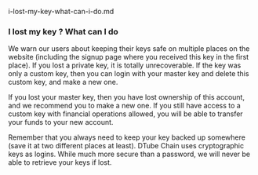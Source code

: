 i-lost-my-key-what-can-i-do.md
### I lost my key ? What can I do
We warn our users about keeping their keys safe on multiple places on the website (including the signup page where you received this key in the first place). If you lost a private key, it is totally unrecoverable. If the key was only a custom key, then you can login with your master key and delete this custom key, and make a new one.

If you lost your master key, then you have lost ownership of this account, and we recommend you to make a new one. If you still have access to a custom key with financial operations allowed, you will be able to transfer your funds to your new account.

Remember that you always need to keep your key backed up somewhere (save it at two different places at least). DTube Chain uses cryptographic keys as logins. While much more secure than a password, we will never be able to retrieve your keys if lost.




